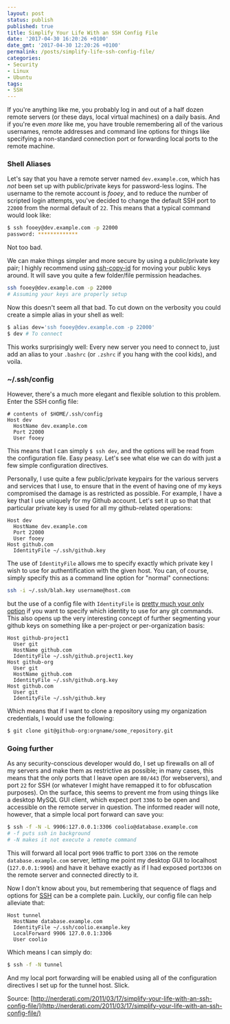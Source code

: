```yaml
---
layout: post
status: publish
published: true
title: Simplify Your Life With an SSH Config File
date: '2017-04-30 16:20:26 +0100'
date_gmt: '2017-04-30 12:20:26 +0100'
permalink: /posts/simplify-life-ssh-config-file/
categories:
- Security
- Linux
- Ubuntu
tags:
- SSH
---
```

If you're anything like me, you probably log in and out of a half dozen remote servers (or these days, local virtual machines) on a daily basis. And if you're even *more* like me, you have trouble remembering all of the various usernames, remote addresses and command line options for things like specifying a non-standard connection port or forwarding local ports to the remote machine.

### Shell Aliases
Let's say that you have a remote server named `dev.example.com`, which has *not* been set up with public/private keys for password-less logins. The username to the remote account is *fooey*, and to reduce the number of scripted login attempts, you've decided to change the default SSH port to `22000` from the normal default of `22`. This means that a typical command would look like:

```bash
$ ssh fooey@dev.example.com -p 22000
password: *************
```
Not too bad.

We can make things simpler and more secure by using a public/private key pair; I highly recommend using [ssh-copy-id](http://linux.die.net/man/1/ssh-copy-id) for moving your public keys around. It will save you quite a few folder/file permission headaches.
```bash
ssh fooey@dev.example.com -p 22000
# Assuming your keys are properly setup
```
Now this doesn't seem all that bad. To cut down on the verbosity you could create a simple alias in your shell as well:
```bash
$ alias dev='ssh fooey@dev.example.com -p 22000'
$ dev # To connect
```
This works surprisingly well: Every new server you need to connect to, just add an alias to your `.bashrc` (or `.zshrc` if you hang with the cool kids), and voila.

### ~/.ssh/config
However, there's a much more elegant and flexible solution to this problem. Enter the SSH config file:

```
# contents of $HOME/.ssh/config
Host dev
  HostName dev.example.com
  Port 22000
  User fooey
```
This means that I can simply `$ ssh dev`, and the options will be read from the configuration file. Easy peasy. Let's see what else we can do with just a few simple configuration directives.

Personally, I use quite a few public/private keypairs for the various servers and services that I use, to ensure that in the event of having one of my keys compromised the damage is as restricted as possible. For example, I have a key that I use uniquely for my Github account. Let's set it up so that that particular private key is used for all my github-related operations:

```
Host dev
  HostName dev.example.com
  Port 22000
  User fooey
Host github.com
  IdentityFile ~/.ssh/github.key
```
The use of `IdentityFile` allows me to specify exactly which private key I wish to use for authentification with the given host. You can, of course, simply specify this as a command line option for "normal" connections:

```bash
ssh -i ~/.ssh/blah.key username@host.com
```
but the use of a config file with `IdentityFile` is [pretty much your only option](https://git.wiki.kernel.org/index.php/GitTips#How_to_pass_ssh_options_in_git.3F) if you want to specify which identity to use for any git commands. This also opens up the very interesting concept of further segmenting your github keys on something like a per-project or per-organization basis:

```
Host github-project1
  User git
  HostName github.com
  IdentityFile ~/.ssh/github.project1.key
Host github-org
  User git
  HostName github.com
  IdentityFile ~/.ssh/github.org.key
Host github.com
  User git
  IdentityFile ~/.ssh/github.key
```
Which means that if I want to clone a repository using my organization credentials, I would use the following:

```bash
$ git clone git@github-org:orgname/some_repository.git
```
### Going further
As any security-conscious developer would do, I set up firewalls on all of my servers and make them as restrictive as possible; in many cases, this means that the only ports that I leave open are `80/443` (for webservers), and port `22` for SSH (or whatever I might have remapped it to for obfuscation purposes). On the surface, this seems to prevent me from using things like a desktop MySQL GUI client, which expect port `3306` to be open and accessible on the remote server in question. The informed reader will note, however, that a simple local port forward can save you:

```bash
$ ssh -f -N -L 9906:127.0.0.1:3306 coolio@database.example.com
# -f puts ssh in background
# -N makes it not execute a remote command
```

This will forward all local port `9906` traffic to port `3306` on the remote `database.example.com` server, letting me point my desktop GUI to localhost (`127.0.0.1:9906`) and have it behave exactly as if I had exposed port`3306` on the remote server and connected directly to it.

Now I don't know about you, but remembering that sequence of flags and options for [SSH](http://linux.die.net/man/1/ssh) can be a complete pain. Luckily, our config file can help alleviate that:

```
Host tunnel
  HostName database.example.com
  IdentityFile ~/.ssh/coolio.example.key
  LocalForward 9906 127.0.0.1:3306
  User coolio
```
Which means I can simply do:
```bash
$ ssh -f -N tunnel
```
And my local port forwarding will be enabled using all of the configuration directives I set up for the tunnel host. Slick.

Source: [http://nerderati.com/2011/03/17/simplify-your-life-with-an-ssh-config-file/](http://nerderati.com/2011/03/17/simplify-your-life-with-an-ssh-config-file/)

